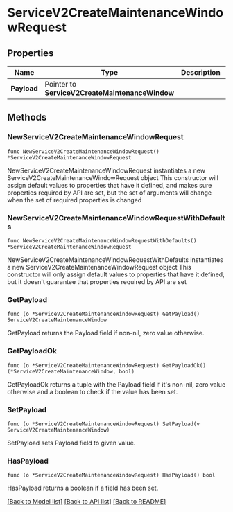 # ServiceV2CreateMaintenanceWindowRequest

## Properties

Name | Type | Description | Notes
------------ | ------------- | ------------- | -------------
**Payload** | Pointer to [**ServiceV2CreateMaintenanceWindow**](ServiceV2CreateMaintenanceWindow.md) |  | [optional] 

## Methods

### NewServiceV2CreateMaintenanceWindowRequest

`func NewServiceV2CreateMaintenanceWindowRequest() *ServiceV2CreateMaintenanceWindowRequest`

NewServiceV2CreateMaintenanceWindowRequest instantiates a new ServiceV2CreateMaintenanceWindowRequest object
This constructor will assign default values to properties that have it defined,
and makes sure properties required by API are set, but the set of arguments
will change when the set of required properties is changed

### NewServiceV2CreateMaintenanceWindowRequestWithDefaults

`func NewServiceV2CreateMaintenanceWindowRequestWithDefaults() *ServiceV2CreateMaintenanceWindowRequest`

NewServiceV2CreateMaintenanceWindowRequestWithDefaults instantiates a new ServiceV2CreateMaintenanceWindowRequest object
This constructor will only assign default values to properties that have it defined,
but it doesn't guarantee that properties required by API are set

### GetPayload

`func (o *ServiceV2CreateMaintenanceWindowRequest) GetPayload() ServiceV2CreateMaintenanceWindow`

GetPayload returns the Payload field if non-nil, zero value otherwise.

### GetPayloadOk

`func (o *ServiceV2CreateMaintenanceWindowRequest) GetPayloadOk() (*ServiceV2CreateMaintenanceWindow, bool)`

GetPayloadOk returns a tuple with the Payload field if it's non-nil, zero value otherwise
and a boolean to check if the value has been set.

### SetPayload

`func (o *ServiceV2CreateMaintenanceWindowRequest) SetPayload(v ServiceV2CreateMaintenanceWindow)`

SetPayload sets Payload field to given value.

### HasPayload

`func (o *ServiceV2CreateMaintenanceWindowRequest) HasPayload() bool`

HasPayload returns a boolean if a field has been set.


[[Back to Model list]](../README.md#documentation-for-models) [[Back to API list]](../README.md#documentation-for-api-endpoints) [[Back to README]](../README.md)


